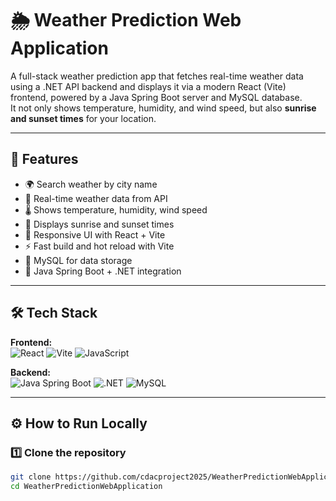 # 🌦️ Weather Prediction Web Application

A full-stack weather prediction app that fetches real-time weather data using a .NET API backend and displays it via a modern React (Vite) frontend, powered by a Java Spring Boot server and MySQL database.  
It not only shows temperature, humidity, and wind speed, but also **sunrise and sunset times** for your location.

---

## 🚀 Features
- 🌍 Search weather by city name
- 📡 Real-time weather data from API
- 🌡️ Shows temperature, humidity, wind speed
- 🌅 Displays sunrise and sunset times
- 📱 Responsive UI with React + Vite
- ⚡ Fast build and hot reload with Vite
- 💾 MySQL for data storage
- 🔗 Java Spring Boot + .NET integration

---

## 🛠️ Tech Stack

**Frontend:**  
![React](https://img.shields.io/badge/React-20232A?style=for-the-badge&logo=react&logoColor=61DAFB)
![Vite](https://img.shields.io/badge/Vite-646CFF?style=for-the-badge&logo=vite&logoColor=white)
![JavaScript](https://img.shields.io/badge/JavaScript-F7DF1E?style=for-the-badge&logo=javascript&logoColor=black)

**Backend:**  
![Java Spring Boot](https://img.shields.io/badge/Spring%20Boot-6DB33F?style=for-the-badge&logo=springboot&logoColor=white)
![.NET](https://img.shields.io/badge/.NET-512BD4?style=for-the-badge&logo=dotnet&logoColor=white)
![MySQL](https://img.shields.io/badge/MySQL-005C84?style=for-the-badge&logo=mysql&logoColor=white)

---



## ⚙️ How to Run Locally

### 1️⃣ Clone the repository
```bash
git clone https://github.com/cdacproject2025/WeatherPredictionWebApplication.git
cd WeatherPredictionWebApplication
